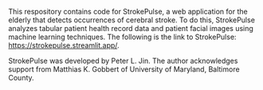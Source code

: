 This respository contains code for StrokePulse, a web application for the elderly that detects occurrences of cerebral stroke. To do this, StrokePulse analyzes tabular patient health record data and patient facial images using machine learning techniques. The following is the link to StrokePulse: https://strokepulse.streamlit.app/.

StrokePulse was developed by Peter L. Jin. The author acknowledges support from Matthias K. Gobbert of University of Maryland, Baltimore County.
